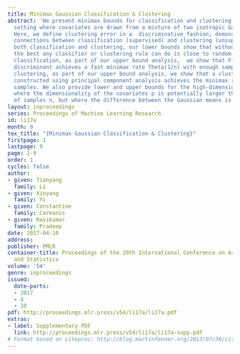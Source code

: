 ```yaml
---
title: Minimax Gaussian Classification & Clustering
abstract: 'We present minimax bounds for classification and clustering error in the
  setting where covariates are drawn from a mixture of two isotropic Gaussian distributions.
  Here, we define clustering error in a  discriminative fashion, demonstrating fundamental
  connections between classification (supervised) and clustering (unsupervised). For
  both classification and clustering, our lower bounds show that without enough samples,
  the best any classifier or clustering rule can do is close to random guessing. For
  classification, as part of our upper bound analysis,  we show that Fisher’s linear
  discriminant achieves a fast minimax rate Theta(1/n) with enough samples n. For
  clustering, as part of our upper bound analysis, we show that a clustering rule
  constructed using principal component analysis achieves the minimax rate with enough
  samples. We also provide lower and upper bounds for the high-dimensional sparse  setting
  where the dimensionality of the covariates p is potentially larger than the number
  of samples n, but where the difference between the Gaussian means is sparse. '
layout: inproceedings
series: Proceedings of Machine Learning Research
id: li17a
month: 0
tex_title: "{Minimax Gaussian Classification & Clustering}"
firstpage: 1
lastpage: 9
page: 1-9
order: 1
cycles: false
author:
- given: Tianyang
  family: Li
- given: Xinyang
  family: Yi
- given: Constantine
  family: Carmanis
- given: Ravikumar
  family: Pradeep
date: 2017-04-10
address: 
publisher: PMLR
container-title: Proceedings of the 20th International Conference on Artificial Intelligence
  and Statistics
volume: '54'
genre: inproceedings
issued:
  date-parts:
  - 2017
  - 4
  - 10
pdf: http://proceedings.mlr.press/v54/li17a/li17a.pdf
extras:
- label: Supplementary PDF
  link: http://proceedings.mlr.press/v54/li17a/li17a-supp.pdf
# Format based on citeproc: http://blog.martinfenner.org/2013/07/30/citeproc-yaml-for-bibliographies/
---
```

